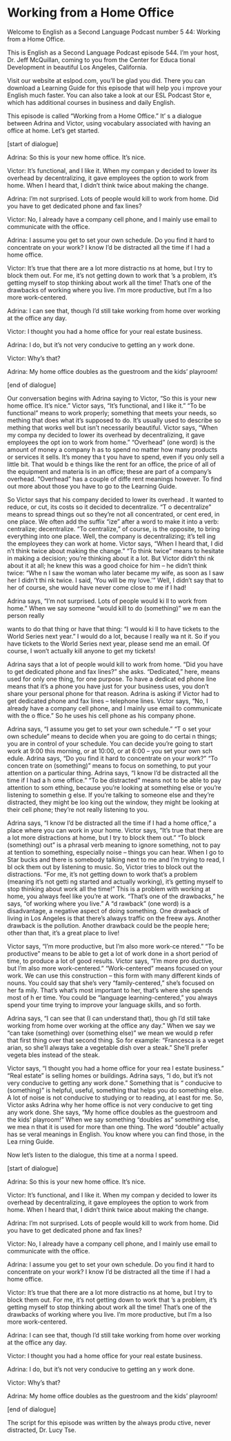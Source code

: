 # Working from a Home Office

Welcome to English as a Second Language Podcast number 5 44: Working from a Home Office.

This is English as a Second Language Podcast episode 544.  I’m your host, Dr. Jeff McQuillan, coming to you from the Center for Educa tional Development in beautiful Los Angeles, California.

Visit our website at eslpod.com, you’ll be glad you did.   There you can download a Learning Guide for this episode that will help you i mprove your English much faster.  You can also take a look at our ESL Podcast Stor e, which has additional courses in business and daily English.

This episode is called “Working from a Home Office.”  It’ s a dialogue between Adrina and Victor, using vocabulary associated with having an office at home. Let’s get started.

[start of dialogue]

Adrina:  So this is your new home office.  It’s nice.

Victor:  It’s functional, and I like it.  When my compan y decided to lower its overhead by decentralizing, it gave employees the option to work from home. When I heard that, I didn’t think twice about making the change.

Adrina:  I’m not surprised.  Lots of people would kill to work from home.  Did you have to get dedicated phone and fax lines?

Victor:  No, I already have a company cell phone, and I mainly use email to communicate with the office.

Adrina:  I assume you get to set your own schedule.  Do you  find it hard to concentrate on your work?  I know I’d be distracted all the time if I had a home office.

Victor:  It’s true that there are a lot more distractio ns at home, but I try to block them out.  For me, it’s not getting down to work that ’s a problem, it’s getting myself to stop thinking about work all the time!  That’s one of the drawbacks of working where you live.  I’m more productive, but I’m a lso more work-centered.

 Adrina:  I can see that, though I’d still take working from home over working at the office any day.

Victor:  I thought you had a home office for your real estate business.

Adrina:  I do, but it’s not very conducive to getting an y work done.

Victor:  Why’s that?

Adrina:  My home office doubles as the guestroom and the kids’ playroom!

[end of dialogue]

Our conversation begins with Adrina saying to Victor, “So this is your new home office.  It’s nice.”  Victor says, “It’s functional, and I like it.”  “To be functional” means to work properly; something that meets your needs, so mething that does what it’s supposed to do.  It’s usually used to describe so mething that works well but isn’t necessarily beautiful.  Victor says, “When my compa ny decided to lower its overhead by decentralizing, it gave employees the opt ion to work from home.” “Overhead” (one word) is the amount of money a company h as to spend no matter how many products or services it sells.  It’s money tha t you have to spend, even if you only sell a little bit.  That would b e things like the rent for an office, the price of all of the equipment and materia ls in an office; these are part of a company’s overhead.  “Overhead” has a couple of diffe rent meanings however.  To find out more about those you have to go to the Learning Guide.

So Victor says that his company decided to lower its overhead .  It wanted to reduce, or cut, its costs so it decided to decentralize.  “T o decentralize” means to spread things out so they’re not all concentrated, or cent ered, in one place.  We often add the suffix “ize” after a word to make it into  a verb: centralize; decentralize.  “To centralize,” of course, is the opposite,  to bring everything into one place.  Well, the company is decentralizing; it’s tell ing the employees they can work at home.  Victor says, “When I heard that, I did n’t think twice about making the change.”  “To think twice” means to hesitate in making a decision; you’re thinking about it a lot.  But Victor didn’t thi nk about it at all; he knew this was a good choice for him – he didn’t think twice: “Whe n I saw the woman who later became my wife, as soon as I saw her I didn’t thi nk twice.  I said, ‘You will be my love.’”  Well, I didn’t say that to her of course,  she would have never come close to me if I had!

Adrina says, “I’m not surprised.  Lots of people would ki ll to work from home.” When we say someone “would kill to do (something)” we m ean the person really

 wants to do that thing or have that thing: “I would ki ll to have tickets to the World Series next year.”  I would do a lot, because I really wa nt it.  So if you have tickets to the World Series next year, please send me an email.  Of course, I won’t actually kill anyone to get my tickets!

Adrina says that a lot of people would kill to work from  home.  “Did you have to get dedicated phone and fax lines?” she asks.  “Dedicated,”  here, means used for only one thing, for one purpose.  To have a dedicat ed phone line means that it’s a phone you have just for your business uses, you don’t share your personal phone for that reason.  Adrina is asking if Victor had to get dedicated phone and fax lines – telephone lines.  Victor says, “No, I already have a company cell phone, and I mainly use email to communicate with the o ffice.”  So he uses his cell phone as his company phone.

Adrina says, “I assume you get to set your own schedule.”  “T o set your own schedule” means to decide when you are going to do certai n things; you are in control of your schedule.  You can decide you’re going to start work at 9:00 this morning, or at 10:00, or at 6:00 – you set your own sch edule.  Adrina says, “Do you find it hard to concentrate on your work?”  “To concen trate on (something)” means to focus on something, to put your attention on a particular thing.  Adrina says, “I know I’d be distracted all the time if I had a h ome office.”  “To be distracted” means not to be able to pay attention to som ething, because you’re looking at something else or you’re listening to somethin g else.  If you’re talking to someone else and they’re distracted, they might be loo king out the window, they might be looking at their cell phone; they’re not really listening to you.

Adrina says, “I know I’d be distracted all the time if I had a home office,” a place where you can work in your home.  Victor says, “It’s true  that there are a lot more distractions at home, but I try to block them out.”  “To block (something) out” is a phrasal verb meaning to ignore something, not to pay at tention to something, especially noise – things you can hear.  When I go to Star bucks and there is somebody talking next to me and I’m trying to read, I bl ock them out by listening to music.  So, Victor tries to block out the distractions.  “For me, it’s not getting down to work that’s a problem (meaning it’s not getti ng started and actually working), it’s getting myself to stop thinking about work all the time!”  This is a problem with working at home, you always feel like you’re  at work.  “That’s one of the drawbacks,” he says, “of working where you live.”  A “d rawback” (one word) is a disadvantage, a negative aspect of doing something.  One drawback of living in Los Angeles is that there’s always traffic on the freew ays.  Another drawback is the pollution.  Another drawback could be the people  here; other than that, it’s a great place to live!

 Victor says, “I’m more productive, but I’m also more work-ce ntered.”  “To be productive” means to be able to get a lot of work done in a short period of time, to produce a lot of good results.  Victor says, “I’m more pro ductive, but I’m also more work-centered.”  “Work-centered” means focused on your  work.  We can use this construction – this form with many different kinds  of nouns.  You could say that she’s very “family-centered,” she’s focused on her fa mily.  That’s what’s most important to her, that’s where she spends most of h er time.  You could be “language learning-centered,” you always spend your time trying to improve your language skills, and so forth.

Adrina says, “I can see that (I can understand that), thou gh I’d still take working from home over working at the office any day.”  When we  say we “can take (something) over (something else)” we mean we would p refer that first thing over that second thing.  So for example: “Francesca is a veget arian, so she’ll always take a vegetable dish over a steak.”  She’ll prefer vegeta bles instead of the steak.

Victor says, “I thought you had a home office for your rea l estate business.” “Real estate” is selling homes or buildings.  Adrina says, “I do, but it’s not very conducive to getting any work done.”  Something that is “ conducive to (something)” is helpful, useful, something that helps you  do something else.  A lot of noise is not conducive to studying or to reading, at l east for me.  So, Victor asks Adrina why her home office is not very conducive to get ting any work done. She says, “My home office doubles as the guestroom and the kids’ playroom!” When we say something “doubles as” something else, we mea n that it is used for more than one thing.  The word “double” actually has se veral meanings in English.  You know where you can find those, in the Lea rning Guide.

Now let’s listen to the dialogue, this time at a norma l speed.

[start of dialogue]

Adrina:  So this is your new home office.  It’s nice.

Victor:  It’s functional, and I like it.  When my compan y decided to lower its overhead by decentralizing, it gave employees the option to work from home. When I heard that, I didn’t think twice about making the change.

Adrina:  I’m not surprised.  Lots of people would kill to work from home.  Did you have to get dedicated phone and fax lines?

 Victor:  No, I already have a company cell phone, and I mainly use email to communicate with the office.

Adrina:  I assume you get to set your own schedule.  Do you  find it hard to concentrate on your work?  I know I’d be distracted all the time if I had a home office.

Victor:  It’s true that there are a lot more distractio ns at home, but I try to block them out.  For me, it’s not getting down to work that ’s a problem, it’s getting myself to stop thinking about work all the time!  That’s one of the drawbacks of working where you live.  I’m more productive, but I’m a lso more work-centered.

Adrina:  I can see that, though I’d still take working from home over working at the office any day.

Victor:  I thought you had a home office for your real estate business.

Adrina:  I do, but it’s not very conducive to getting an y work done.

Victor:  Why’s that?

Adrina:  My home office doubles as the guestroom and the kids’ playroom!

[end of dialogue]

The script for this episode was written by the always produ ctive, never distracted, Dr. Lucy Tse.





